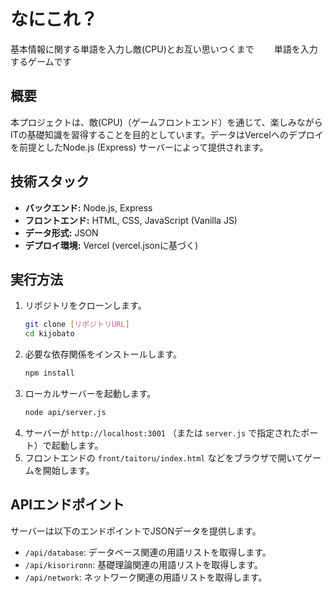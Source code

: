 # なにこれ？
基本情報に関する単語を入力し敵(CPU)とお互い思いつくまで
　　単語を入力するゲームです


## 概要
本プロジェクトは、敵(CPU)（ゲームフロントエンド）を通じて、楽しみながらITの基礎知識を習得することを目的としています。データはVercelへのデプロイを前提としたNode.js (Express) サーバーによって提供されます。

## 技術スタック

* **バックエンド:** Node.js, Express
* **フロントエンド:** HTML, CSS, JavaScript (Vanilla JS)
* **データ形式:** JSON
* **デプロイ環境:** Vercel (vercel.jsonに基づく)

## 実行方法

1.  リポジトリをクローンします。
    ```sh
    git clone [リポジトリURL]
    cd kijobato
    ```
2.  必要な依存関係をインストールします。
    ```sh
    npm install
    ```
3.  ローカルサーバーを起動します。
    ```sh
    node api/server.js
    ```
4.  サーバーが `http://localhost:3001` （または `server.js` で指定されたポート）で起動します。
5.  フロントエンドの `front/taitoru/index.html` などをブラウザで開いてゲームを開始します。

## APIエンドポイント

サーバーは以下のエンドポイントでJSONデータを提供します。

* `/api/database`: データベース関連の用語リストを取得します。
* `/api/kisorironn`: 基礎理論関連の用語リストを取得します。
* `/api/network`: ネットワーク関連の用語リストを取得します。
